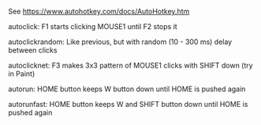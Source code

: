 See https://www.autohotkey.com/docs/AutoHotkey.htm


autoclick:
F1 starts clicking MOUSE1 until F2 stops it

autoclickrandom:
Like previous, but with random (10 - 300 ms) delay between clicks 

autoclicknet:
F3 makes 3x3 pattern of MOUSE1 clicks with SHIFT down (try in Paint)

autorun:
HOME button keeps W button down until HOME is pushed again

autorunfast:
HOME button keeps W and SHIFT button down until HOME is pushed again
